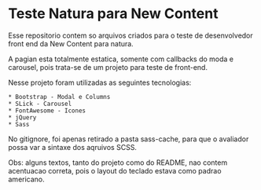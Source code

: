 # Teste Natura para New Content


Esse repositorio contem so arquivos criados para o teste de desenvolvedor front end da New Content para natura.

A pagian esta totalmente estatica, somente com callbacks do moda e carousel, pois trata-se de um projeto para teste de front-end.

Nesse projeto foram utilizadas as seguintes tecnologias:

	* Bootstrap - Modal e Columns
	* SLick - Carousel
	* FontAwesome - Icones
	* jQuery
	* Sass 

No gitignore, foi apenas retirado a pasta sass-cache, para que o avaliador possa var a sintaxe dos aqruivos SCSS.

Obs: alguns textos, tanto do projeto como do README, nao contem acentuacao correta, pois o layout do teclado estava como padrao americano.


